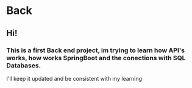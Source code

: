 # Back
## Hi!
### This is a first Back end project, im trying to learn how API's works, how works SpringBoot and the conections with SQL Databases.
I'll keep it updated and be consistent with my learning 
